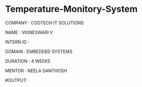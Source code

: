 # Temperature-Monitory-System

COMPANY : CODTECH IT SOLUTIONS

NAME : VIGNESWARI V

INTERN ID : 

DOMAIN :  EMBEDDED SYSTEMS

DURATION : 4 WEEKS

MENTOR : NEELA SANTHOSH

#OUTPUT:
